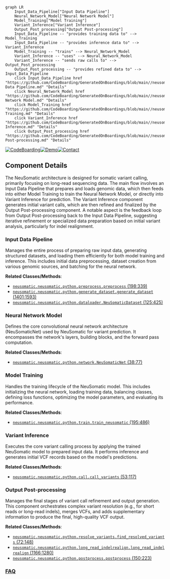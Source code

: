 ```mermaid
graph LR
    Input_Data_Pipeline["Input Data Pipeline"]
    Neural_Network_Model["Neural Network Model"]
    Model_Training["Model Training"]
    Variant_Inference["Variant Inference"]
    Output_Post_processing["Output Post-processing"]
    Input_Data_Pipeline -- "provides training data to" --> Model_Training
    Input_Data_Pipeline -- "provides inference data to" --> Variant_Inference
    Model_Training -- "trains" --> Neural_Network_Model
    Variant_Inference -- "uses" --> Neural_Network_Model
    Variant_Inference -- "sends raw calls to" --> Output_Post_processing
    Output_Post_processing -- "provides refined data to" --> Input_Data_Pipeline
    click Input_Data_Pipeline href "https://github.com/CodeBoarding/GeneratedOnBoardings/blob/main//neusomatic/Input Data Pipeline.md" "Details"
    click Neural_Network_Model href "https://github.com/CodeBoarding/GeneratedOnBoardings/blob/main//neusomatic/Neural Network Model.md" "Details"
    click Model_Training href "https://github.com/CodeBoarding/GeneratedOnBoardings/blob/main//neusomatic/Model Training.md" "Details"
    click Variant_Inference href "https://github.com/CodeBoarding/GeneratedOnBoardings/blob/main//neusomatic/Variant Inference.md" "Details"
    click Output_Post_processing href "https://github.com/CodeBoarding/GeneratedOnBoardings/blob/main//neusomatic/Output Post-processing.md" "Details"
```
[![CodeBoarding](https://img.shields.io/badge/Generated%20by-CodeBoarding-9cf?style=flat-square)](https://github.com/CodeBoarding/GeneratedOnBoardings)[![Demo](https://img.shields.io/badge/Try%20our-Demo-blue?style=flat-square)](https://www.codeboarding.org/demo)[![Contact](https://img.shields.io/badge/Contact%20us%20-%20contact@codeboarding.org-lightgrey?style=flat-square)](mailto:contact@codeboarding.org)

## Component Details

The NeuSomatic architecture is designed for somatic variant calling, primarily focusing on long-read sequencing data. The main flow involves an Input Data Pipeline that prepares and loads genomic data, which then feeds into either Model Training to train the Neural Network Model, or directly into Variant Inference for prediction. The Variant Inference component generates initial variant calls, which are then refined and finalized by the Output Post-processing component. A notable aspect is the feedback loop from Output Post-processing back to the Input Data Pipeline, suggesting iterative refinement or specialized data preparation based on initial variant analysis, particularly for indel realignment.

### Input Data Pipeline
Manages the entire process of preparing raw input data, generating structured datasets, and loading them efficiently for both model training and inference. This includes initial data preprocessing, dataset creation from various genomic sources, and batching for the neural network.


**Related Classes/Methods**:

- <a href="https://github.com/bioinform/neusomatic/blob/master/neusomatic/python/preprocess.py#L198-L339" target="_blank" rel="noopener noreferrer">`neusomatic.neusomatic.python.preprocess.preprocess` (198:339)</a>
- <a href="https://github.com/bioinform/neusomatic/blob/master/neusomatic/python/generate_dataset.py#L1401-L1593" target="_blank" rel="noopener noreferrer">`neusomatic.neusomatic.python.generate_dataset.generate_dataset` (1401:1593)</a>
- <a href="https://github.com/bioinform/neusomatic/blob/master/neusomatic/python/dataloader.py#L125-L425" target="_blank" rel="noopener noreferrer">`neusomatic.neusomatic.python.dataloader.NeuSomaticDataset` (125:425)</a>


### Neural Network Model
Defines the core convolutional neural network architecture (NeuSomaticNet) used by NeuSomatic for variant prediction. It encompasses the network's layers, building blocks, and the forward pass computation.


**Related Classes/Methods**:

- <a href="https://github.com/bioinform/neusomatic/blob/master/neusomatic/python/network.py#L38-L77" target="_blank" rel="noopener noreferrer">`neusomatic.neusomatic.python.network.NeuSomaticNet` (38:77)</a>


### Model Training
Handles the training lifecycle of the NeuSomatic model. This includes initializing the neural network, loading training data, balancing classes, defining loss functions, optimizing the model parameters, and evaluating its performance.


**Related Classes/Methods**:

- <a href="https://github.com/bioinform/neusomatic/blob/master/neusomatic/python/train.py#L195-L486" target="_blank" rel="noopener noreferrer">`neusomatic.neusomatic.python.train.train_neusomatic` (195:486)</a>


### Variant Inference
Executes the core variant calling process by applying the trained NeuSomatic model to prepared input data. It performs inference and generates initial VCF records based on the model's predictions.


**Related Classes/Methods**:

- <a href="https://github.com/bioinform/neusomatic/blob/master/neusomatic/python/call.py#L53-L117" target="_blank" rel="noopener noreferrer">`neusomatic.neusomatic.python.call.call_variants` (53:117)</a>


### Output Post-processing
Manages the final stages of variant call refinement and output generation. This component orchestrates complex variant resolution (e.g., for short reads or long-read indels), merges VCFs, and adds supplementary information to produce the final, high-quality VCF output.


**Related Classes/Methods**:

- <a href="https://github.com/bioinform/neusomatic/blob/master/neusomatic/python/resolve_variants.py#L72-L148" target="_blank" rel="noopener noreferrer">`neusomatic.neusomatic.python.resolve_variants.find_resolved_variants` (72:148)</a>
- <a href="https://github.com/bioinform/neusomatic/blob/master/neusomatic/python/long_read_indelrealign.py#L1166-L1280" target="_blank" rel="noopener noreferrer">`neusomatic.neusomatic.python.long_read_indelrealign.long_read_indelrealign` (1166:1280)</a>
- <a href="https://github.com/bioinform/neusomatic/blob/master/neusomatic/python/postprocess.py#L150-L223" target="_blank" rel="noopener noreferrer">`neusomatic.neusomatic.python.postprocess.postprocess` (150:223)</a>




### [FAQ](https://github.com/CodeBoarding/GeneratedOnBoardings/tree/main?tab=readme-ov-file#faq)